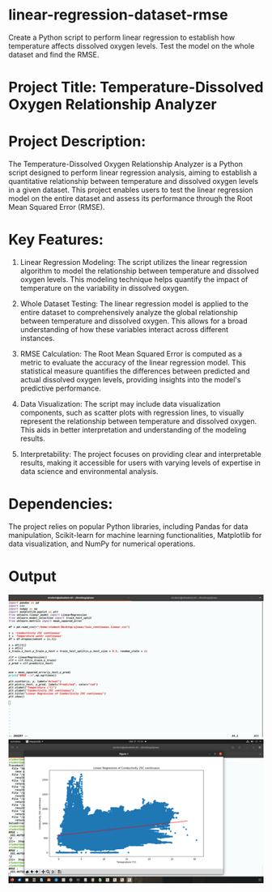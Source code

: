 # linear-regression-dataset-rmse
Create a  Python script to perform linear regression to establish how temperature affects dissolved  oxygen levels. Test the model on the whole dataset and find the RMSE. 

# Project Title: Temperature-Dissolved Oxygen Relationship Analyzer

# Project Description:

The Temperature-Dissolved Oxygen Relationship Analyzer is a Python script designed to perform linear regression analysis, aiming to establish a quantitative relationship between temperature and dissolved oxygen levels in a given dataset. This project enables users to test the linear regression model on the entire dataset and assess its performance through the Root Mean Squared Error (RMSE).

# Key Features:

1. Linear Regression Modeling: The script utilizes the linear regression algorithm to model the relationship between temperature and dissolved oxygen levels. This modeling technique helps quantify the impact of temperature on the variability in dissolved oxygen.

2. Whole Dataset Testing: The linear regression model is applied to the entire dataset to comprehensively analyze the global relationship between temperature and dissolved oxygen. This allows for a broad understanding of how these variables interact across different instances.

3. RMSE Calculation: The Root Mean Squared Error is computed as a metric to evaluate the accuracy of the linear regression model. This statistical measure quantifies the differences between predicted and actual dissolved oxygen levels, providing insights into the model's predictive performance.

4. Data Visualization: The script may include data visualization components, such as scatter plots with regression lines, to visually represent the relationship between temperature and dissolved oxygen. This aids in better interpretation and understanding of the modeling results.

5. Interpretability: The project focuses on providing clear and interpretable results, making it accessible for users with varying levels of expertise in data science and environmental analysis.

# Dependencies:

The project relies on popular Python libraries, including Pandas for data manipulation, Scikit-learn for machine learning functionalities, Matplotlib for data visualization, and NumPy for numerical operations.

# Output
![code](https://github.com/mohdajnaas/linear-regression-dataset-rmse/blob/7da3ca56b60c8872d562dbab86a656178604f247/Screenshot%20from%202023-10-17%2011-14-58.png)
![graph](https://github.com/mohdajnaas/linear-regression-dataset-rmse/blob/7da3ca56b60c8872d562dbab86a656178604f247/Screenshot%20from%202023-10-17%2011-14-05.png)

